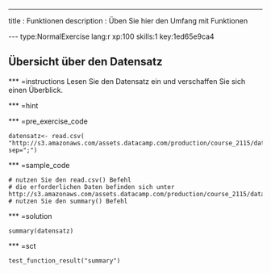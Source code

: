 ---
title       : Funktionen
description : Üben Sie hier den Umfang mit Funktionen


--- type:NormalExercise lang:r xp:100 skills:1 key:1ed65e9ca4
## Übersicht über den Datensatz


*** =instructions
Lesen Sie den Datensatz ein und verschaffen Sie sich einen Überblick.

*** =hint

*** =pre_exercise_code
```{r}
datensatz<- read.csv( "http://s3.amazonaws.com/assets.datacamp.com/production/course_2115/datasets/Datensatz_A1.csv", sep=";")
```

*** =sample_code
```{r}
# nutzen Sie den read.csv() Befehl
# die erforderlichen Daten befinden sich unter http://s3.amazonaws.com/assets.datacamp.com/production/course_2115/datasets/Datensatz_A1.csv
# nutzen Sie den summary() Befehl
```

*** =solution
```{r}
summary(datensatz)
```

*** =sct
```{r}
test_function_result("summary")
```
